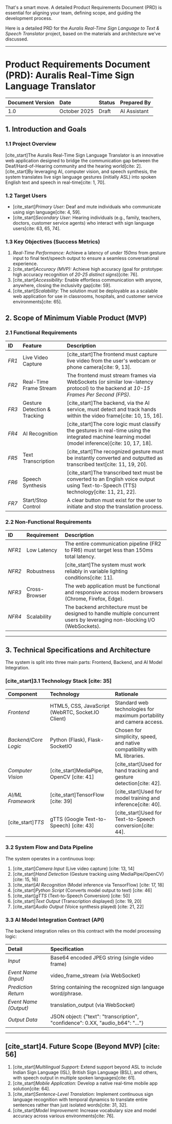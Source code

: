 That's a smart move. A detailed Product Requirements Document (PRD) is essential for aligning your team, defining scope, and guiding the development process.

Here is a detailed PRD for the *Auralis Real-Time Sign Language to Text & Speech Translator* project, based on the materials and architecture we've discussed.

***

# Product Requirements Document (PRD): Auralis Real-Time Sign Language Translator

| Document Version | Date | Status | Prepared By |
| :--- | :--- | :--- | :--- |
| 1.0 | October 2025 | Draft | AI Assistant |

## 1. Introduction and Goals

### 1.1 Project Overview

[cite_start]The Auralis Real-Time Sign Language Translator is an innovative web application designed to bridge the communication gap between the Deaf/Hard-of-Hearing community and the hearing world[cite: 2]. [cite_start]By leveraging AI, computer vision, and speech synthesis, the system translates live sign language gestures (initially ASL) into spoken English text and speech in real-time[cite: 1, 70].

### 1.2 Target Users

* [cite_start]*Primary User:* Deaf and mute individuals who communicate using sign language[cite: 4, 59].
* [cite_start]*Secondary User:* Hearing individuals (e.g., family, teachers, doctors, customer service agents) who interact with sign language users[cite: 63, 65, 74].

### 1.3 Key Objectives (Success Metrics)

1.  *Real-Time Performance:* Achieve a latency of *under 150ms* from gesture input to final text/speech output to ensure a seamless conversational experience.
2.  [cite_start]*Accuracy (MVP):* Achieve high accuracy (goal for prototype: high accuracy recognition of *20-25 distinct signs*)[cite: 76].
3.  [cite_start]*Accessibility:* Enable effortless communication with anyone, anywhere, closing the inclusivity gap[cite: 59].
4.  [cite_start]*Scalability:* The solution must be deployable as a scalable web application for use in classrooms, hospitals, and customer service environments[cite: 65].

## 2. Scope of Minimum Viable Product (MVP)

### 2.1 Functional Requirements

| ID | Feature | Description |
| :--- | :--- | :--- |
| *FR1* | Live Video Capture | [cite_start]The frontend must capture live video from the user's webcam or phone camera[cite: 9, 13]. |
| *FR2* | Real-Time Frame Stream | The frontend must stream frames via WebSockets (or similar low-latency protocol) to the backend at *10-15 Frames Per Second (FPS)*. |
| *FR3* | Gesture Detection & Tracking | [cite_start]The backend, via the AI service, must detect and track hands within the video frame[cite: 10, 15, 16]. |
| *FR4* | AI Recognition | [cite_start]The core logic must classify the gestures in real-time using the integrated machine learning model (model inference)[cite: 10, 17, 18]. |
| *FR5* | Text Transcription | [cite_start]The recognized gesture must be instantly converted and outputted as transcribed text[cite: 11, 19, 20]. |
| *FR6* | Speech Synthesis | [cite_start]The transcribed text must be converted to an English voice output using Text-to-Speech (TTS) technology[cite: 11, 21, 22]. |
| *FR7* | Start/Stop Control | A clear button must exist for the user to initiate and stop the translation process. |

### 2.2 Non-Functional Requirements

| ID | Requirement | Description |
| :--- | :--- | :--- |
| *NFR1* | Low Latency | The entire communication pipeline (FR2 to FR6) must target less than 150ms total latency. |
| *NFR2* | Robustness | [cite_start]The system must work reliably in variable lighting conditions[cite: 11]. |
| *NFR3* | Cross-Browser | The web application must be functional and responsive across modern browsers (Chrome, Firefox, Edge). |
| *NFR4* | Scalability | The backend architecture must be designed to handle multiple concurrent users by leveraging non-blocking I/O (WebSockets). |

---

## 3. Technical Specifications and Architecture

The system is split into three main parts: Frontend, Backend, and AI Model Integration.

### [cite_start]3.1 Technology Stack [cite: 35]

| Component | Technology | Rationale |
| :--- | :--- | :--- |
| *Frontend* | HTML5, CSS, JavaScript (WebRTC, Socket.IO Client) | Standard web technologies for maximum portability and camera access. |
| *Backend/Core Logic* | Python (Flask), Flask-SocketIO | Chosen for simplicity, speed, and native compatibility with ML libraries. |
| *Computer Vision* | [cite_start]MediaPipe, OpenCV [cite: 41] | [cite_start]Used for hand tracking and gesture detection[cite: 42]. |
| *AI/ML Framework* | [cite_start]TensorFlow [cite: 39] | [cite_start]Used for model training and inference[cite: 40]. |
| [cite_start]*TTS* | gTTS (Google Text-to-Speech) [cite: 43] | [cite_start]Used for Text-to-Speech conversion[cite: 44]. |

### 3.2 System Flow and Data Pipeline

The system operates in a continuous loop:
1.  [cite_start]*Camera Input* (Live video capture) [cite: 13, 14]
2.  [cite_start]*Hand Detection* (Gesture tracking using MediaPipe/OpenCV) [cite: 15, 16]
3.  [cite_start]*AI Recognition* (Model inference via TensorFlow) [cite: 17, 18]
4.  [cite_start]*Python Script* (Converts model output to text) [cite: 46]
5.  [cite_start]*gTTS* (Text-to-Speech Conversion) [cite: 50]
6.  [cite_start]*Text Output* (Transcription displayed) [cite: 19, 20]
7.  [cite_start]*Audio Output* (Voice synthesis played) [cite: 21, 22]

### 3.3 AI Model Integration Contract (API)

The backend integration relies on this contract with the model processing logic:

| Detail | Specification |
| :--- | :--- |
| *Input* | Base64 encoded JPEG string (single video frame) |
| *Event Name (Input)* | video_frame_stream (via WebSocket) |
| *Prediction Return* | String containing the recognized sign language word/phrase. |
| *Event Name (Output)* | translation_output (via WebSocket) |
| *Output Data* | JSON object: {"text": "transcription", "confidence": 0.XX, "audio_b64": "..."} |

---

## [cite_start]4. Future Scope (Beyond MVP) [cite: 56]

1.  [cite_start]*Multilingual Support:* Extend support beyond ASL to include Indian Sign Language (ISL), British Sign Language (BSL), and others, with speech output in multiple spoken languages[cite: 61].
2.  [cite_start]*Mobile Application:* Develop a native real-time mobile app solution[cite: 64].
3.  [cite_start]*Sentence-Level Translation:* Implement continuous sign language recognition with temporal dynamics to translate entire sentences rather than just isolated words[cite: 31, 32].
4.  [cite_start]*Model Improvement:* Increase vocabulary size and model accuracy across various environments[cite: 76].